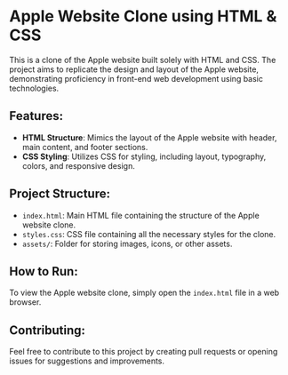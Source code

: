 # Apple Website Clone using HTML & CSS

This is a clone of the Apple website built solely with HTML and CSS. The project aims to replicate the design and layout of the Apple website, demonstrating proficiency in front-end web development using basic technologies.

## Features:

- **HTML Structure**: Mimics the layout of the Apple website with header, main content, and footer sections.
- **CSS Styling**: Utilizes CSS for styling, including layout, typography, colors, and responsive design.

## Project Structure:

- `index.html`: Main HTML file containing the structure of the Apple website clone.
- `styles.css`: CSS file containing all the necessary styles for the clone.
- `assets/`: Folder for storing images, icons, or other assets.

## How to Run:

To view the Apple website clone, simply open the `index.html` file in a web browser.

## Contributing:

Feel free to contribute to this project by creating pull requests or opening issues for suggestions and improvements.

